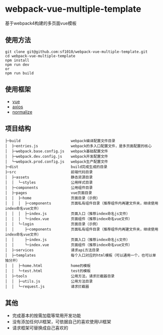 # webpack-vue-multiple-template
基于webpack4构建的多页面vue模板

## 使用方法
```
git clone git@github.com:sf1010/webpack-vue-multiple-template.git
cd webpack-vue-multiple-template
npm install
npm run dev
or
npm run build
```

## 使用框架
- [vue](https://cn.vuejs.org)
- [axios](https://github.com/axios/axios)
- [normalize](http://necolas.github.io/normalize.css/)

## 项目结构
```
├─build                       webpack编译配置文件目录
│  ├─entries.js               webpack的多入口配置文件，是多页面配置的核心
│  ├─webpack.base.config.js   webpack基础配置文件
│  ├─webpack.dev.config.js    webpack开发配置文件
│  └─webpack.prod.config.js   webpack生产配置文件
├─dist                        build完成生成的目录
├─src                         前端代码目录
│  ├─assets                   静态资源目录
│  │  └─styles                公用样式目录
│  ├─components               公用组件目录
│  ├─pages                    vue页面目录
│  │  ├─home                  页面目录（示例）
│  │  │  ├─components         页面私有组件目录（推荐组件内再建文件夹，继续使用index命名vue文件）
│  │  │  ├─index.js           页面入口（推荐index命名js文件）
│  │  │  └─index.vue          页面组件（推荐index命名vue文件）
│  │  └─login                 页面目录（示例）
│  │     ├─components         页面私有组件目录（推荐组件内再建文件夹，继续使用index命名vue文件）
│  │     ├─index.js           页面入口（推荐index命名js文件）
│  │     └─index.vue          页面组件（推荐index命名vue文件）
│  ├─services                 请求api方法目录
│  ├─templates                每个入口对应的html模板（可以通用一个，也可以单独分开）
│  │  ├─home.html             home的模板
│  │  └─test.html             test的模板
│  ├─tools                    公用方法，请求拦截器目录
│  │  ├─utils.js              公用方法目录
│  │  └─request.js            请求拦截器
```

## 其他
- 完成基本的按需加载等常用开发功能
- 没有添加任何UI框架，可依据自己的喜欢使用UI框架
- 请求框架可替换成自己喜欢的
